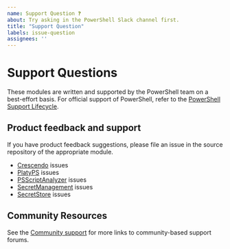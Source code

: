 ```yaml
---
name: Support Question ❓
about: Try asking in the PowerShell Slack channel first.
title: "Support Question"
labels: issue-question
assignees: ''
---
```

# Support Questions

These modules are written and supported by the PowerShell team on a best-effort basis. For official
support of PowerShell, refer to the [PowerShell Support Lifecycle](https://aka.ms/pslifecycle).

## Product feedback and support

If you have product feedback suggestions, please file an issue in the source repository of the
appropriate module.

- [Crescendo](https://github.com/PowerShell/Crescendo/issues/new/choose) issues
- [PlatyPS](https://github.com/PowerShell/platyPS/issues/new/choose) issues
- [PSScriptAnalyzer](https://github.com/PowerShell/PSScriptAnalyzer/issues/new/choose) issues
- [SecretManagement](https://github.com/PowerShell/SecretManagement/issues/new/choose) issues
- [SecretStore](https://github.com/PowerShell/SecretStore/issues/new/choose) issues

## Community Resources

See the [Community support](https://learn.microsoft.com/powershell/scripting/community/community-support)
for more links to community-based support forums.
